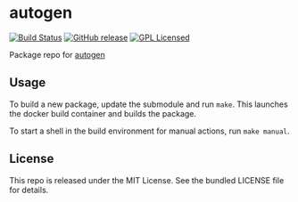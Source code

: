 autogen
==========

[![Build Status](https://img.shields.io/circleci/project/amylum/autogen.svg)](https://circleci.com/gh/amylum/autogen)
[![GitHub release](https://img.shields.io/github/release/amylum/autogen.svg)](https://github.com/amylum/autogen/releases)
[![GPL Licensed](http://img.shields.io/badge/license-GPL3-green.svg)](https://tldrlegal.com/license/gnu-general-public-license-v3-(gpl-3))

Package repo for [autogen](http://www.gnu.org/software/autogen/)

## Usage

To build a new package, update the submodule and run `make`. This launches the docker build container and builds the package.

To start a shell in the build environment for manual actions, run `make manual`.

## License

This repo is released under the MIT License. See the bundled LICENSE file for details.


